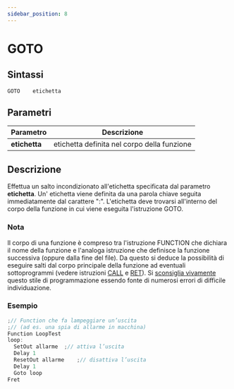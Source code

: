 ```yaml
---
sidebar_position: 8
---
```


# GOTO

## Sintassi

  ```
GOTO	etichetta	
  ```

## Parametri
|Parametro               | Descrizione                                       |                
|------------------------|---------------------------------------------------|
| **etichetta**          | etichetta definita nel corpo della funzione       |    

## Descrizione
Effettua un salto incondizionato all'etichetta specificata dal parametro **etichetta**.
Un' etichetta viene definita da una parola chiave seguita immediatamente dal carattere ":".
L'etichetta deve trovarsi all'interno del corpo della funzione in cui viene eseguita l'istruzione GOTO.

### Nota
Il corpo di una funzione è compreso tra l'istruzione FUNCTION che dichiara il nome della funzione e l'analoga istruzione che definisce la funzione successiva (oppure dalla fine del file). Da questo si deduce la possibilità di eseguire salti dal corpo principale della funzione ad eventuali sottoprogrammi (vedere istruzioni [CALL](CALL.md) e [RET](RET.md)). Si <u>sconsiglia vivamente</u> questo stile di programmazione essendo fonte di numerosi errori di difficile individuazione.

### Esempio

  ```c {9} showLineNumbers
;// Function che fa lampeggiare un’uscita
;// (ad es. una spia di allarme in macchina)
Function LoopTest
loop:
    SetOut allarme	;// attiva l’uscita
    Delay 1
    ResetOut allarme	;// disattiva l’uscita
    Delay 1
    Goto loop
Fret
 ```
